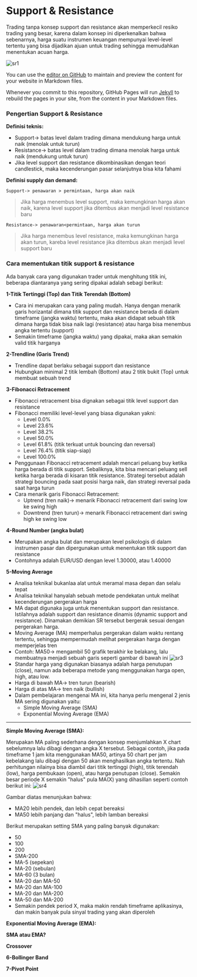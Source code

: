 # Support & Resistance



Trading tanpa konsep support dan resistance akan memperkecil resiko trading yang besar, karena dalam konsep ini diperkenalkan bahwa sebenarnya, harga suatu instrumen keuangan mempunyai level-level tertentu yang bisa dijadikan ajuan untuk trading sehingga memudahkan menentukan acuan harga.

![sr1](https://user-images.githubusercontent.com/27078712/86505567-80dd2a00-bdf0-11ea-90ff-9618a920d915.png)


You can use the [editor on GitHub](https://github.com/itsmecevi/sr-trading/edit/master/README.md) to maintain and preview the content for your website in Markdown files.

Whenever you commit to this repository, GitHub Pages will run [Jekyll](https://jekyllrb.com/) to rebuild the pages in your site, from the content in your Markdown files.

### Pengertian Support & Resistance


**Definisi teknis:**

* Support-> batas level dalam trading dimana mendukung harga untuk naik (menolak untuk turun)
* Resistance-> batas level dalam trading dimana menolak harga untuk naik (mendukung untuk turun)
* Jika level support dan resistance dikombinasikan dengan teori candlestick, maka kecenderungan pasar selanjutnya bisa kita fahami

**Definisi supply dan demand:** 

    Support-> penawaran > permintaan, harga akan naik

> Jika harga menembus level support, maka kemungkinan harga akan naik, karena level support jika ditembus akan menjadi level resistance baru

    Resistance-> penawaran<permintaan, harga akan turun 
    
> Jika harga menembus level resistance, maka kemungkinan harga akan turun, kareba level resistance jika ditembus akan menjadi level support baru

### Cara mementukan titik support & resistance

Ada banyak cara yang digunakan trader untuk menghitung titik ini, beberapa diantaranya yang sering dipakai adalah sebagi berikut:

**1-Titik Tertinggi (Top) dan Titik Terendah (Bottom)**

* Cara ini merupakan cara yang paling mudah. Hanya dengan menarik garis horizantal dimana titik support dan resistance berada di dalam timeframe (jangka waktu)  tertentu, maka akan didapat sebuah titik dimana harga tidak bisa naik lagi (resistance) atau harga bisa menembus angka tertentu (support)
* Semakin timeframe (jangka waktu) yang dipakai, maka akan semakin valid titik harganya


**2-Trendline (Garis Trend)**

* Trendline dapat berlaku sebagai support dan resistance
* Hubungkan minimal 2 titik lembah (Bottom) atau 2 titik bukit (Top) untuk membuat sebuah trend


**3-Fibonacci Retracement**

* Fibonacci retracement bisa dignakan sebagai titik level support dan resistance
* Fibonacci memiliki level-level yang biasa digunakan yakni:
    * Level 0.0%
    * Level 23.6%
    * Level 38.2%
    * Level 50.0%
    * Level 61.8% (titik terkuat untuk bouncing dan reversal)
    * Level 76.4% (titik siap-siap)
    * Level 100.0%
 * Penggunaan Fibonacci retracement adalah mencari peluang buy ketika harga berada di titik support. Sebaliknya, kita bisa mencari peluang sell ketika harga berada di kisaran titik resistance. Strategi tersebut adalah strategi bouncing pada saat posisi harga naik, dan strategi reversal pada saat harga turun
 * Cara menarik garis Fibonacci Retracement:
    * Uptrend (tren naik)-> menarik Fibonacci retracement dari swing low ke swing high
    * Downtrend (tren turun)-> menarik Fibonacci retracement dari swing high ke swing low

**4-Round Number (angka bulat)**

* Merupakan angka bulat dan merupakan level psikologis di dalam instrumen pasar dan dipergunakan untuk menentukan titik support dan resistance
* Contohnya adalah EUR/USD dengan level 1.30000, atau 1.40000

**5-Moving Average**

* Analisa teknikal bukanlaa alat untuk meramal masa depan dan selalu tepat
* Analisa teknikal hanyalah sebuah metode pendekatan untuk melihat kecenderungan pergerakan harga
* MA dapat digunaka juga untuk menentukan support dan resistance. Istilahnya adalah support dan resistance dinamis (dynamic support and resistance). Dinamakan demikian SR tersebut bergerak sesuai dengan pergerakan harga.
* Moving Average (MA) memperhalus pergerakan dalam waktu rentang tertentu, sehingga mempermudah melihat pergerakan harga dengan memperjelas tren
* Contoh: MA50-> mengambil 50 grafik terakhir ke belakang, lalu membuatnya menjadi sebuah garis seperti gambar di bawah ini
![sr3](https://user-images.githubusercontent.com/27078712/86524782-f99fbd00-bea8-11ea-8bc5-e5152e2707d8.PNG)
* Standar harga yang digunakan biasanya adalah harga penutupan (close), namun ada beberapa metode yang menggunakan harga open, high, atau low.
* Harga di bawah MA-> tren turun (bearish)
* Harga di atas MA-> tren naik (bullish)
* Dalam pembelajaran mengenai MA ini, kita hanya perlu mengenal 2 jenis MA sering digunakan yaitu:
    * Simple Moving Average (SMA)
    * Exponential Moving Average (EMA)

_____


**Simple Moving Average (SMA):**

Merupakan MA paling sederhana dengan konsep menjumlahkan X chart sebelumnya lalu dibagi dengan angka X tersebut. Sebagai contoh, jika pada timeframe 1 jam kita menggunakan MA50, artinya 50 chart per jam kebelakang lalu dibagi dengan 50 akan menghasilkan angka tertentu. Nah perhitungan nilainya bisa diambil dari titik tertinggi (high), titik terendah (low), harga pembukaan (open), atau harga penutupan (close). Semakin besar periode X semakin "halus" pula MA(X) yang dihasillan seperti contoh berikut ini:
![sr4](https://user-images.githubusercontent.com/27078712/86526557-c1f03f80-bebf-11ea-86e5-4629502ca99b.PNG)

Gambar diatas menunjukan bahwa:
* MA20 lebih pendek, dan lebih cepat bereaksi
* MA50 lebih panjang dan "halus", lebih lamban bereaksi

Berikut merupakan setting SMA yang paling banyak digunakan:
* 50
* 100
* 200
* SMA-200
* MA-5 (sepekan)
* MA-20 (sebulan)
* MA-60 (3 bulan)
* MA-20 dan MA-50
* MA-20 dan MA-100
* MA-20 dan MA-200
* MA-50 dan MA-200
* Semakin pendek period X, maka makin rendah timeframe aplikasinya, dan makin banyak pula sinyal trading yang akan diperoleh





**Exponential Moving Average (EMA):**

**SMA atau EMA?**

**Crossover**





**6-Bollinger Band**



**7-Pivot Point**
    


